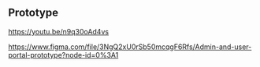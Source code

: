 ## Prototype
https://youtu.be/n9q30oAd4vs

https://www.figma.com/file/3NgQ2xU0rSb50mcqgF6Rfs/Admin-and-user-portal-prototype?node-id=0%3A1
